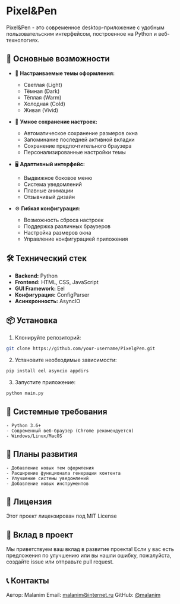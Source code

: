 # Pixel&Pen

Pixel&Pen - это современное desktop-приложение с удобным пользовательским интерфейсом, построенное на Python и веб-технологиях.

## 🌟 Основные возможности

- 🎨 **Настраиваемые темы оформления:**
  - Светлая (Light)
  - Тёмная (Dark)
  - Тёплая (Warm)
  - Холодная (Cold)
  - Живая (Vivid)

- 💾 **Умное сохранение настроек:**
  - Автоматическое сохранение размеров окна
  - Запоминание последней активной вкладки
  - Сохранение предпочтительного браузера
  - Персонализированные настройки темы

- 🖥️ **Адаптивный интерфейс:**
  - Выдвижное боковое меню
  - Система уведомлений
  - Плавные анимации
  - Отзывчивый дизайн

- ⚙️ **Гибкая конфигурация:**
  - Возможность сброса настроек
  - Поддержка различных браузеров
  - Настройка размеров окна
  - Управление конфигурацией приложения

## 🛠️ Технический стек

- **Backend:** Python
- **Frontend:** HTML, CSS, JavaScript
- **GUI Framework:** Eel
- **Конфигурация:** ConfigParser
- **Асинхронность:** AsyncIO

## 📦 Установка

1. Клонируйте репозиторий:
```bash
git clone https://github.com/your-username/PixelgPen.git
```
2. Установите необходимые зависимости:
```bash
pip install eel asyncio appdirs
```

3. Запустите приложение:
```bash
python main.py
```

## 🔧 Системные требования
    - Python 3.6+
    - Современный веб-браузер (Chrome рекомендуется)
    - Windows/Linux/MacOS

## 🎯 Планы развития
    - Добавление новых тем оформления
    - Расширение функционала генерации контента
    - Улучшение системы уведомлений
    - Добавление новых инструментов

## 📝 Лицензия
Этот проект лицензирован под MIT License

## 👥 Вклад в проект
Мы приветствуем ваш вклад в развитие проекта! Если у вас есть предложения по улучшению или вы нашли ошибку, пожалуйста, создайте issue или отправьте pull request.

## 📞 Контакты
Автор: Malanim
Email: [malanim@internet.ru](mailto:malanim@internet.ru)
GitHub: [@malanim](https://github.com/malanim)